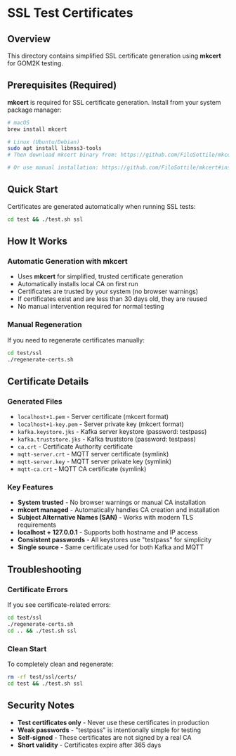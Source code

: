 # SSL Test Certificates

## Overview
This directory contains simplified SSL certificate generation using **mkcert** for GOM2K testing.

## Prerequisites (Required)
**mkcert** is required for SSL certificate generation. Install from your system package manager:

```bash
# macOS
brew install mkcert

# Linux (Ubuntu/Debian)
sudo apt install libnss3-tools
# Then download mkcert binary from: https://github.com/FiloSottile/mkcert#linux

# Or use manual installation: https://github.com/FiloSottile/mkcert#installation
```

## Quick Start
Certificates are generated automatically when running SSL tests:
```bash
cd test && ./test.sh ssl
```

## How It Works

### Automatic Generation with mkcert
- Uses **mkcert** for simplified, trusted certificate generation
- Automatically installs local CA on first run
- Certificates are trusted by your system (no browser warnings)
- If certificates exist and are less than 30 days old, they are reused
- No manual intervention required for normal testing

### Manual Regeneration
If you need to regenerate certificates manually:
```bash
cd test/ssl
./regenerate-certs.sh
```

## Certificate Details

### Generated Files
- `localhost+1.pem` - Server certificate (mkcert format)
- `localhost+1-key.pem` - Server private key (mkcert format)
- `kafka.keystore.jks` - Kafka server keystore (password: testpass)
- `kafka.truststore.jks` - Kafka truststore (password: testpass)
- `ca.crt` - Certificate Authority certificate
- `mqtt-server.crt` - MQTT server certificate (symlink)
- `mqtt-server.key` - MQTT server private key (symlink)
- `mqtt-ca.crt` - MQTT CA certificate (symlink)

### Key Features
- **System trusted** - No browser warnings or manual CA installation
- **mkcert managed** - Automatically handles CA creation and installation
- **Subject Alternative Names (SAN)** - Works with modern TLS requirements
- **localhost + 127.0.0.1** - Supports both hostname and IP access
- **Consistent passwords** - All keystores use "testpass" for simplicity
- **Single source** - Same certificate used for both Kafka and MQTT

## Troubleshooting

### Certificate Errors
If you see certificate-related errors:
```bash
cd test/ssl
./regenerate-certs.sh
cd .. && ./test.sh ssl
```

### Clean Start
To completely clean and regenerate:
```bash
rm -rf test/ssl/certs/
cd test && ./test.sh ssl
```

## Security Notes
- **Test certificates only** - Never use these certificates in production
- **Weak passwords** - "testpass" is intentionally simple for testing
- **Self-signed** - These certificates are not signed by a real CA
- **Short validity** - Certificates expire after 365 days